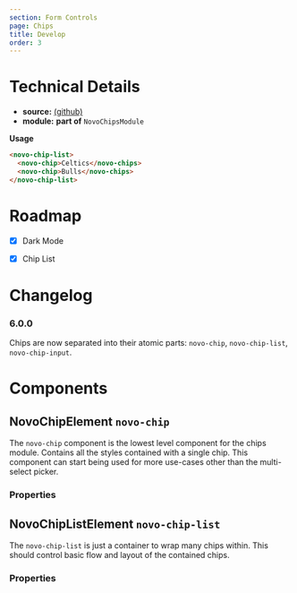 ```yaml
---
section: Form Controls
page: Chips
title: Develop
order: 3
---
```


# Technical Details

- **source:** [(github)](https://github.com/bullhorn/novo-elements/blob/master/projects/novo-elements/src/elements/chips)
- **module:** **part of** `NovoChipsModule`

**Usage**

```html
<novo-chip-list>
  <novo-chip>Celtics</novo-chips>
  <novo-chip>Bulls</novo-chips>
</novo-chip-list>
```

# Roadmap

- [x] Dark Mode
- [x] Chip List


# Changelog

### 6.0.0

Chips are now separated into their atomic parts: `novo-chip`, `novo-chip-list`, `novo-chip-input`.


# Components

## NovoChipElement `novo-chip`

The `novo-chip` component is the lowest level component for the chips module.  Contains all the styles contained with a single chip.  This component can start being used for more use-cases other than the multi-select picker.

### Properties

<props-table component="NovoChipElement"></props-table>

## NovoChipListElement `novo-chip-list`

The `novo-chip-list` is just a container to wrap many chips within.  This should control basic flow and layout of the contained chips.

### Properties

<props-table component="NovoChipListElement"></props-table>
